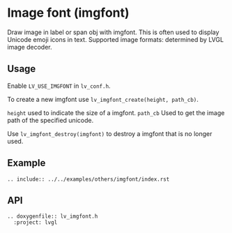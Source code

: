 # Image font (imgfont)
Draw image in label or span obj with imgfont.
This is often used to display Unicode emoji icons in text.
Supported image formats: determined by LVGL image decoder.

## Usage
Enable `LV_USE_IMGFONT` in `lv_conf.h`.

To create a new imgfont use `lv_imgfont_create(height, path_cb)`.

`height` used to indicate the size of a imgfont.
`path_cb` Used to get the image path of the specified unicode.

Use `lv_imgfont_destroy(imgfont)` to destroy a imgfont that is no longer used.

## Example
```eval_rst
.. include:: ../../examples/others/imgfont/index.rst
```

## API
```eval_rst
.. doxygenfile:: lv_imgfont.h
  :project: lvgl
```
